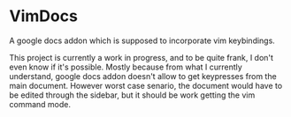 # VimDocs

A google docs addon which is supposed to incorporate vim keybindings.

This project is currently a work in progress, and to be quite frank, I don't even know if it's possible. Mostly because from what I currently understand, google docs addon doesn't allow to get keypresses from the main document. However worst case senario, the document would have to be edited through the sidebar, but it should be work getting the vim command mode.
